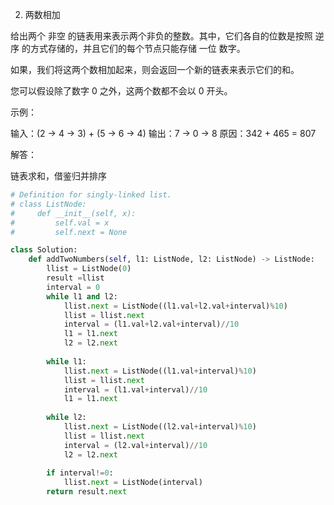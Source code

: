 2. 两数相加

给出两个 非空 的链表用来表示两个非负的整数。其中，它们各自的位数是按照 逆序 的方式存储的，并且它们的每个节点只能存储 一位 数字。

如果，我们将这两个数相加起来，则会返回一个新的链表来表示它们的和。

您可以假设除了数字 0 之外，这两个数都不会以 0 开头。

示例：

输入：(2 -> 4 -> 3) + (5 -> 6 -> 4)
输出：7 -> 0 -> 8
原因：342 + 465 = 807

解答：

链表求和，借鉴归并排序

```python
# Definition for singly-linked list.
# class ListNode:
#     def __init__(self, x):
#         self.val = x
#         self.next = None

class Solution:
    def addTwoNumbers(self, l1: ListNode, l2: ListNode) -> ListNode:
        llist = ListNode(0)
        result =llist
        interval = 0
        while l1 and l2:             
            llist.next = ListNode((l1.val+l2.val+interval)%10)
            llist = llist.next
            interval = (l1.val+l2.val+interval)//10
            l1 = l1.next
            l2 = l2.next
                
        while l1:
            llist.next = ListNode((l1.val+interval)%10)
            llist = llist.next
            interval = (l1.val+interval)//10
            l1 = l1.next
        
        while l2:
            llist.next = ListNode((l2.val+interval)%10)
            llist = llist.next
            interval = (l2.val+interval)//10
            l2 = l2.next
        
        if interval!=0:
            llist.next = ListNode(interval) 
        return result.next
        
        
            
            
```





